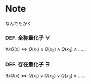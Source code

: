 # Note

なんでもかく

###  DEF. 全称量化子 $\forall$

$\forall x Q(x) \iff Q(x_1) \land  Q(x_2) \land  Q(x_3) \land ......$

###  DEF. 存在量化子 $\exists$

$\exists x Q(x) \iff Q(x_1) \lor  Q(x_2) \lor  Q(x_3) \lor ......$


